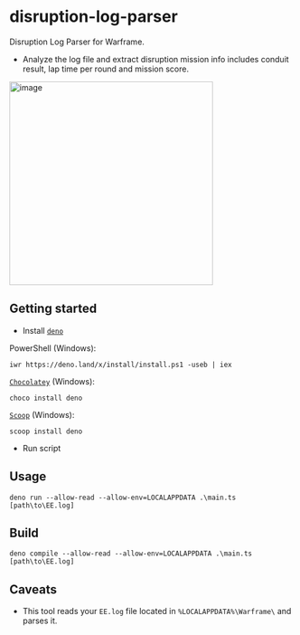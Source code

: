 # disruption-log-parser
Disruption Log Parser for Warframe.
- Analyze the log file and extract disruption mission info includes conduit result, lap time per round and mission score.

<img width="360" alt="image" src="https://user-images.githubusercontent.com/59867960/142774950-ec50218e-593a-4e3b-8f42-e4f80ea99180.png">


## Getting started
- Install [`deno`](https://deno.land/)

PowerShell (Windows):
```
iwr https://deno.land/x/install/install.ps1 -useb | iex
```
[`Chocolatey`](https://community.chocolatey.org/packages/deno) (Windows):
```
choco install deno
```
[`Scoop`](https://scoop.sh/) (Windows):
```
scoop install deno
```
- Run script
## Usage
```
deno run --allow-read --allow-env=LOCALAPPDATA .\main.ts [path\to\EE.log]
```

## Build
```
deno compile --allow-read --allow-env=LOCALAPPDATA .\main.ts [path\to\EE.log]
```

## Caveats
- This tool reads your `EE.log` file located in `%LOCALAPPDATA%\Warframe\` and parses it.